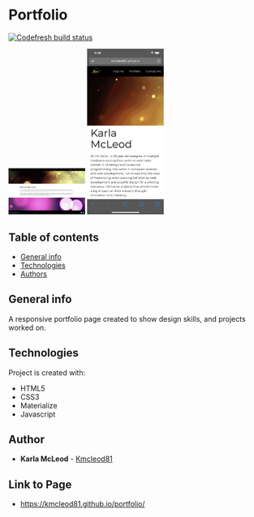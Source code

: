 # Portfolio

[![Codefresh build status]( https://g.codefresh.io/api/badges/pipeline/kmcleod/default%2Fportfolio?type=cf-1)]( https://g.codefresh.io/pipelines/edit/new/builds?id=5eca7156135057c5ae12622d&pipeline=portfolio&projects=default&projectId=5eca70a713505755f012622c&filter=page:1;pageSize:10;timeFrameStart:week)


<img src="./assets/images/portfolio.png" width="30%" height="30%">

<img src="./assets/images/iphone.gif" width="30%" height="30%">


## Table of contents
* [General info](#general-info)
* [Technologies](#technologies)
* [Authors](#authors)

## General info
A responsive portfolio page created to show design skills, and projects worked on.
    
## Technologies
Project is created with:
* HTML5
* CSS3
* Materialize
* Javascript
    

## Author

* **Karla McLeod** - [Kmcleod81](https://github.com/Kmcleod81)

## Link to Page

* https://kmcleod81.github.io/portfolio/
